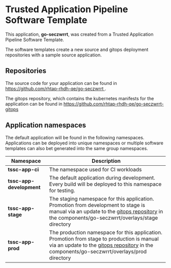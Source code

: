 # Trusted Application Pipeline Software Template

This application, **go-seczwrrt**, was created from a Trusted Application Pipeline Software Template.

The software templates create a new source and gitops deployment repositories with a sample source application. 

## Repositories

The source code for your application can be found in [https://github.com/rhtap-rhdh-qe/go-seczwrrt ](https://github.com/rhtap-rhdh-qe/go-seczwrrt ).
 
The gitops repository, which contains the kubernetes manifests for the application can be found in 
[https://github.com/rhtap-rhdh-qe/go-seczwrrt-gitops ](https://github.com/rhtap-rhdh-qe/go-seczwrrt-gitops ) 

## Application namespaces 

The default application will be found in the following namespaces. Applications can be deployed into unique namespaces or multiple software templates can also bet generated into the same group namespaces.  

|  Namespace   |  Description   |  
| -------- | -------- |
| **tssc-app-ci** | The namespace used for CI workloads |
| **tssc-app-development** | The default application during development. Every build will be deployed to this namespace for testing. |
| **tssc-app-stage** | The staging namespace for this application. Promotion from development to stage is manual via an update to the [gitops repository](https://github.com/rhtap-rhdh-qe/go-seczwrrt-gitops ) in the components/go-seczwrrt/overlays/stage directory |
| **tssc-app-prod** | The production namespace for this application. Promotion from stage to production is manual via an update to the [gitops repository](https://github.com/rhtap-rhdh-qe/go-seczwrrt-gitops ) in the components/go-seczwrrt/overlays/prod directory |